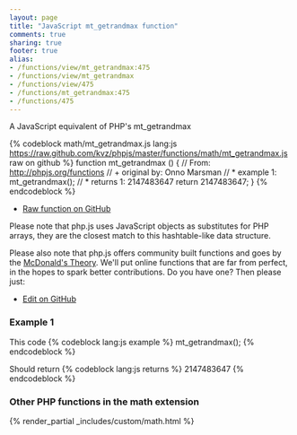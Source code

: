 ```yaml
---
layout: page
title: "JavaScript mt_getrandmax function"
comments: true
sharing: true
footer: true
alias:
- /functions/view/mt_getrandmax:475
- /functions/view/mt_getrandmax
- /functions/view/475
- /functions/mt_getrandmax:475
- /functions/475
---
```

<!-- Generated by Rakefile:build -->
A JavaScript equivalent of PHP's mt_getrandmax

{% codeblock math/mt_getrandmax.js lang:js https://raw.github.com/kvz/phpjs/master/functions/math/mt_getrandmax.js raw on github %}
function mt_getrandmax () {
  // From: http://phpjs.org/functions
  // +   original by: Onno Marsman
  // *     example 1: mt_getrandmax();
  // *     returns 1: 2147483647
  return 2147483647;
}
{% endcodeblock %}

 - [Raw function on GitHub](https://github.com/kvz/phpjs/blob/master/functions/math/mt_getrandmax.js)

Please note that php.js uses JavaScript objects as substitutes for PHP arrays, they are 
the closest match to this hashtable-like data structure. 

Please also note that php.js offers community built functions and goes by the 
[McDonald's Theory](https://medium.com/what-i-learned-building/9216e1c9da7d). We'll put online 
functions that are far from perfect, in the hopes to spark better contributions. 
Do you have one? Then please just: 

 - [Edit on GitHub](https://github.com/kvz/phpjs/edit/master/functions/math/mt_getrandmax.js)

### Example 1
This code
{% codeblock lang:js example %}
mt_getrandmax();
{% endcodeblock %}

Should return
{% codeblock lang:js returns %}
2147483647
{% endcodeblock %}


### Other PHP functions in the math extension
{% render_partial _includes/custom/math.html %}
